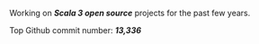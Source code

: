 Working on ***Scala 3 open source*** projects for the past few years.

Top Github commit number: ***13,336***

<!-- ![Stats](https://github-readme-stats.vercel.app/api?username=objektwerks&show_icons=true&hide_border=true) -->
